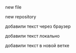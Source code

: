 new file

new repository

добавили текст через браузер

добавили текст локально

добавили текст в новой ветке